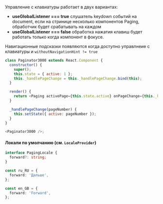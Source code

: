 Управление с клавиатуры работает в двух вариантах:

- **useGlobalListener === true** слушатель keydown событий на document, если на стринице несколько компонентов Paging,
  обработчик будет срабатывать на каждом
- **useGlobalListener === false** обработка нажатия клавиш будет работать только когда компонент в фокусе.

Навигационные подсказки появляются когда доступно управлнеие с клавиатуры и `withoutNavigationHint != true`

```js
class Paginator3000 extends React.Component {
  constructor() {
    super();
    this.state = { active: 1 };
    this._handlePageChange = this._handlePageChange.bind(this);
  }

  render() {
    return <Paging activePage={this.state.active} onPageChange={this._handlePageChange} pagesCount={12} />;
  }

  _handlePageChange(pageNumber) {
    this.setState({ active: pageNumber });
  }
}

<Paginator3000 />;
```

#### Локали по умолчанию (см. `LocaleProvider`)

```typescript
interface PagingLocale {
  forward?: string;
}

const ru_RU = {
  forward: 'Дальше',
};

const en_GB = {
  forward: 'Forward',
};
```
